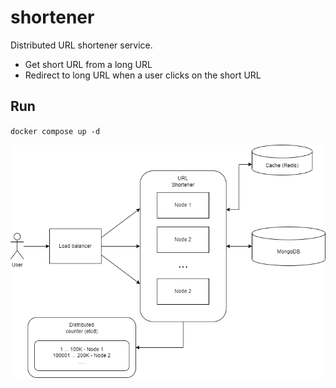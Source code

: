 # shortener

Distributed URL shortener service.

- Get short URL from a long URL
- Redirect to long URL when a user clicks on the short URL

## Run 
`docker compose up -d` 

![scheme](./docs/img/design.drawio.png)
